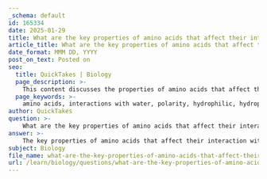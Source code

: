 ```yaml
---
_schema: default
id: 165334
date: 2025-01-29
title: What are the key properties of amino acids that affect their interaction with water?
article_title: What are the key properties of amino acids that affect their interaction with water?
date_format: MMM DD, YYYY
post_on_text: Posted on
seo:
  title: QuickTakes | Biology
  page_description: >-
    This content discusses the properties of amino acids that affect their interactions with water, focusing on factors such as polarity, charge, hydrophobic and hydrophilic interactions, and the impact of peptide bond formation on solubility and protein structure.
  page_keywords: >-
    amino acids, interactions with water, polarity, hydrophilic, hydrophobic, charge, protein structure, solubility, peptide bonds, biological systems
author: QuickTakes
question: >-
    What are the key properties of amino acids that affect their interaction with water?
answer: >-
    The key properties of amino acids that affect their interaction with water primarily revolve around their side chains (R groups). Here are the main factors:\n\n1. **Polarity**: Amino acids can be classified based on the polarity of their side chains:\n   - **Hydrophilic (Polar) Amino Acids**: These amino acids have side chains that can form hydrogen bonds with water, making them soluble in aqueous environments. Examples include serine, threonine, and asparagine.\n   - **Hydrophobic (Nonpolar) Amino Acids**: These amino acids possess side chains that are nonpolar and do not interact favorably with water. They tend to be insoluble in aqueous solutions. Examples include valine, leucine, and phenylalanine.\n\n2. **Charge**: The charge of the side chains also plays a crucial role:\n   - **Charged Amino Acids**: Amino acids with positively or negatively charged side chains (like lysine, arginine, and aspartic acid) are hydrophilic and can interact with water through ionic interactions and hydrogen bonding.\n   - **Neutral Amino Acids**: Some amino acids have neutral side chains that can still be polar (like cysteine) or nonpolar (like alanine), affecting their solubility in water.\n\n3. **Hydrophobic and Hydrophilic Interactions**: The overall structure of proteins, which is influenced by the distribution of hydrophilic and hydrophobic amino acids, determines how proteins fold and interact with water. Hydrophobic amino acids tend to cluster away from water, while hydrophilic amino acids are often found on the surface of proteins, interacting with the aqueous environment.\n\n4. **Dehydration Reactions**: The formation of peptide bonds through dehydration reactions also influences how amino acids interact with water. The resulting polypeptide chains can have regions that are hydrophilic or hydrophobic, affecting the protein's overall solubility and function in biological systems.\n\nIn summary, the interaction of amino acids with water is largely determined by the nature of their side chains—whether they are polar, nonpolar, charged, or neutral. This classification influences their solubility and the overall structure and function of proteins in aqueous environments.
subject: Biology
file_name: what-are-the-key-properties-of-amino-acids-that-affect-their-interaction-with-water.md
url: /learn/biology/questions/what-are-the-key-properties-of-amino-acids-that-affect-their-interaction-with-water
---
```


&nbsp;
